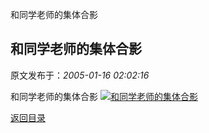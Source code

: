 和同学老师的集体合影
## 和同学老师的集体合影

 原文发布于：*2005-01-16 02:02:16*

和同学老师的集体合影
[![和同学老师的集体合影](http://s11.sinaimg.cn/middle/6983393849da995ba790a&amp;690)](http://s12.sinaimg.cn/middle/6983393849da99581015b&amp;690)

[返回目录](index.html)
